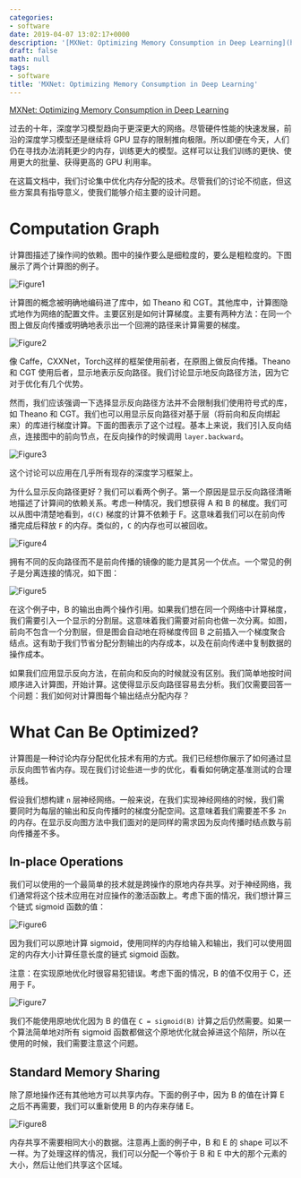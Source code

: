 ```yaml
---
categories:
- software
date: 2019-04-07 13:02:17+0000
description: '[MXNet: Optimizing Memory Consumption in Deep Learning](https://mxnet.incubator.apache.org/versions/master/architecture/note_memory.html)'
draft: false
math: null
tags:
- software
title: 'MXNet: Optimizing Memory Consumption in Deep Learning'
---
```

[MXNet: Optimizing Memory Consumption in Deep Learning](https://mxnet.incubator.apache.org/versions/master/architecture/note_memory.html)
<!--more-->

过去的十年，深度学习模型趋向于更深更大的网络。尽管硬件性能的快速发展，前沿的深度学习模型还是继续将 GPU 显存的限制推向极限。所以即便在今天，人们仍在寻找办法消耗更少的内存，训练更大的模型。这样可以让我们训练的更快、使用更大的批量、获得更高的 GPU 利用率。

在这篇文档中，我们讨论集中优化内存分配的技术。尽管我们的讨论不彻底，但这些方案具有指导意义，使我们能够介绍主要的设计问题。

# Computation Graph

计算图描述了操作间的依赖。图中的操作要么是细粒度的，要么是粗粒度的。下图展示了两个计算图的例子。

![Figure1](/blog/images/mxnet-optimizing-memory-consumption-in-deep-learning/Fig1.png)

计算图的概念被明确地编码进了库中，如 Theano 和 CGT。其他库中，计算图隐式地作为网络的配置文件。主要区别是如何计算梯度。主要有两种方法：在同一个图上做反向传播或明确地表示出一个回溯的路径来计算需要的梯度。

![Figure2](/blog/images/mxnet-optimizing-memory-consumption-in-deep-learning/Fig2.png)

像 Caffe，CXXNet，Torch这样的框架使用前者，在原图上做反向传播。Theano 和 CGT 使用后者，显示地表示反向路径。我们讨论显示地反向路径方法，因为它对于优化有几个优势。

然而，我们应该强调一下选择显示反向路径方法并不会限制我们使用符号式的库，如 Theano 和 CGT。我们也可以用显示反向路径对基于层（将前向和反向绑起来）的库进行梯度计算。下面的图表示了这个过程。基本上来说，我们引入反向结点，连接图中的前向节点，在反向操作的时候调用 `layer.backward`。

![Figure3](/blog/images/mxnet-optimizing-memory-consumption-in-deep-learning/Fig3.png)

这个讨论可以应用在几乎所有现存的深度学习框架上。

为什么显示反向路径更好？我们可以看两个例子。第一个原因是显示反向路径清晰地描述了计算间的依赖关系。考虑一种情况，我们想获得 A 和 B 的梯度。我们可以从图中清楚地看到，`d(C)` 梯度的计算不依赖于 F。这意味着我们可以在前向传播完成后释放 `F` 的内存。类似的，`C` 的内存也可以被回收。

![Figure4](/blog/images/mxnet-optimizing-memory-consumption-in-deep-learning/Fig4.png)

拥有不同的反向路径而不是前向传播的镜像的能力是其另一个优点。一个常见的例子是分离连接的情况，如下图：

![Figure5](/blog/images/mxnet-optimizing-memory-consumption-in-deep-learning/Fig5.png)

在这个例子中，B 的输出由两个操作引用。如果我们想在同一个网络中计算梯度，我们需要引入一个显示的分割层。这意味着我们需要对前向也做一次分离。如图，前向不包含一个分割层，但是图会自动地在将梯度传回 B 之前插入一个梯度聚合结点。这有助于我们节省分配分割输出的内存成本，以及在前向传递中复制数据的操作成本。

如果我们应用显示反向方法，在前向和反向的时候就没有区别。我们简单地按时间顺序进入计算图，开始计算。这使得显示反向路径容易去分析。我们仅需要回答一个问题：我们如何对计算图每个输出结点分配内存？

# What Can Be Optimized?

计算图是一种讨论内存分配优化技术有用的方式。我们已经想你展示了如何通过显示反向图节省内存。现在我们讨论些进一步的优化，看看如何确定基准测试的合理基线。

假设我们想构建 `n` 层神经网络。一般来说，在我们实现神经网络的时候，我们需要同时为每层的输出和反向传播时的梯度分配空间。这意味着我们需要差不多 `2n` 的内存。在显示反向图方法中我们面对的是同样的需求因为反向传播时结点数与前向传播差不多。

## In-place Operations

我们可以使用的一个最简单的技术就是跨操作的原地内存共享。对于神经网络，我们通常将这个技术应用在对应操作的激活函数上。考虑下面的情况，我们想计算三个链式 sigmoid 函数的值：

![Figure6](/blog/images/mxnet-optimizing-memory-consumption-in-deep-learning/Fig6.png)

因为我们可以原地计算 sigmoid，使用同样的内存给输入和输出，我们可以使用固定的内存大小计算任意长度的链式 sigmoid 函数。

注意：在实现原地优化时很容易犯错误。考虑下面的情况，B 的值不仅用于 C，还用于 F。

![Figure7](/blog/images/mxnet-optimizing-memory-consumption-in-deep-learning/Fig7.png)

我们不能使用原地优化因为 B 的值在 `C = sigmoid(B)` 计算之后仍然需要。如果一个算法简单地对所有 sigmoid 函数都做这个原地优化就会掉进这个陷阱，所以在使用的时候，我们需要注意这个问题。

## Standard Memory Sharing

除了原地操作还有其他地方可以共享内存。下面的例子中，因为 B 的值在计算 E 之后不再需要，我们可以重新使用 B 的内存来存储 E。

![Figure8](/blog/images/mxnet-optimizing-memory-consumption-in-deep-learning/Fig8.png)

内存共享不需要相同大小的数据。注意再上面的例子中，B 和 E 的 shape 可以不一样。为了处理这样的情况，我们可以分配一个等价于 B 和 E 中大的那个元素的大小，然后让他们共享这个区域。